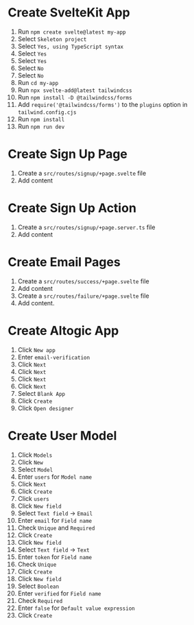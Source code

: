 # Create SvelteKit App

1. Run `npm create svelte@latest my-app`
2. Select `Skeleton project`
3. Select `Yes, using TypeScript syntax`
4. Select `Yes`
5. Select `Yes`
6. Select `No`
7. Select `No`
8. Run `cd my-app`
9. Run `npx svelte-add@latest tailwindcss`
10. Run `npm install -D @tailwindcss/forms`
11. Add `require('@tailwindcss/forms')` to the `plugins` option in `tailwind.config.cjs`
11. Run `npm install`
12. Run `npm run dev`

# Create Sign Up Page

1. Create a `src/routes/signup/+page.svelte` file
2. Add content

# Create Sign Up Action

1. Create a `src/routes/signup/+page.server.ts` file
2. Add content

# Create Email Pages

1. Create a `src/routes/success/+page.svelte` file
2. Add content
3. Create a `src/routes/failure/+page.svelte` file
4. Add content.

# Create Altogic App

1. Click `New app`
2. Enter `email-verification`
3. Click `Next`
4. Click `Next`
5. Click `Next`
6. Click `Next`
7. Select `Blank App`
8. Click `Create`
9. Click `Open designer`

# Create User Model

1. Click `Models`
2. Click `New`
3. Select `Model`
4. Enter `users` for `Model name`
5. Click `Next`
6. Click `Create`
7. Click `users`
8. Click `New field`
9. Select `Text field` -> `Email`
10. Enter `email` for `Field name`
11. Check `Unique` and `Required`
12. Click `Create`
13. Click `New field`
14. Select `Text field` -> `Text`
15. Enter `token` for `Field name`
16. Check `Unique`
17. Click `Create`
18. Click `New field`
19. Select `Boolean`
20. Enter `verified` for `Field name`
21. Check `Required`
22. Enter `false` for `Default value expression`
23. Click `Create`

